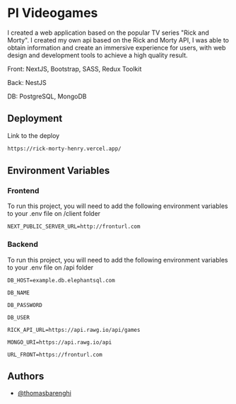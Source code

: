 # PI Videogames

I created a web application based on the popular TV series "Rick and Morty". I created my own api based on the Rick and Morty API, I was able to obtain information and create an immersive experience for users, with web design and development tools to achieve a high quality result.

Front: NextJS, Bootstrap, SASS, Redux Toolkit

Back: NestJS

DB: PostgreSQL, MongoDB

## Deployment

Link to the deploy

```bash
https://rick-morty-henry.vercel.app/
```



## Environment Variables
### Frontend
 
   To run this project, you will need to add the following environment variables to your .env file on /client folder

`NEXT_PUBLIC_SERVER_URL=http://fronturl.com`
### Backend
 
   To run this project, you will need to add the following environment variables to your .env file on /api folder

`DB_HOST=example.db.elephantsql.com`

`DB_NAME`

`DB_PASSWORD`

`DB_USER`

`RICK_API_URL=https://api.rawg.io/api/games`

`MONGO_URI=https://api.rawg.io/api`

`URL_FRONT=https://fronturl.com`


## Authors

- [@thomasbarenghi](https://www.github.com/thomasbarenghi)

